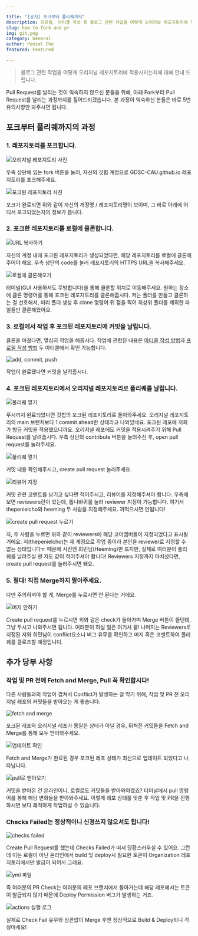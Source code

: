 ```yaml
---

title: "[공지] 포크부터 풀리퀘까지"
description: 프로필, 아티클 작성 등 블로그 관련 작업을 어떻게 오리지널 레포지토리에 적용시키는지에 대해 안내 드립니다.
slug: how-to-fork-and-pr
img: git.png
category: General
author: Peniel Cho
featured: Featured

---
```


> 블로그 관련 작업을 어떻게 오리지널 레포지토리에 적용시키는지에 대해 안내 드립니다.

Pull Request를 날리는 것이 익숙하지 않으신 분들을 위해, 아래 Fork부터 Pull Request를 날리는 과정까지를 짚어드리겠습니다. 본 과정이 익숙하신 분들은 바로 5번 유의사항만 봐주시면 됩니다.

## 포크부터 풀리퀘까지의 과정

### 1. 레포지토리를 포크합니다.

![오리지널 레포지토리 사진](how-to-fork-and-pr/01.png)

우측 상단에 있는 fork 버튼을 눌러, 자신의 깃헙 계정으로 GDSC-CAU.github.io 레포지토리를 포크해주세요.

![포크된 레포지토리 사진](how-to-fork-and-pr/01-1.png)

포크가 완료되면 위와 같이 자신의 계정명 / 레포지토리명이 보이며, 그 바로 아래에 어디서 포크되었는지의 정보가 뜹니다.

### 2. 포크한 레포지토리를 로컬에 클론합니다.

![URL 복사하기](how-to-fork-and-pr/02.png)

자신의 계정 내에 포크된 레포지토리가 생성되었다면, 해당 레포지토리를 로컬에 클론해주어야 해요. 우측 상단의 code를 눌러 레포지토리의 HTTPS URL을 복사해주세요.

![로컬에 클론해오기](how-to-fork-and-pr/03.png)

터미널(GUI 사용하셔도 무방합니다)을 통해 클론할 위치로 이동해주세요. 원하는 장소에 클론 명령어를 통해 포크된 레포지토리를 클론해줍시다. 저는 폴더를 만들고 클론하는 걸 선호해서, 미리 폴더 생성 후 clone 명령어 뒤 점을 찍어 최상위 폴더를 제외한 파일들만 클론해왔어요.

### 3. 로컬에서 작업 후 포크된 레포지토리에 커밋을 날립니다.

클론을 마쳤다면, 열심히 작업을 해줍시다. 작업에 관련된 내용은 [아티클 작성 방법](https://gdsc-cau.github.io/how-to-write-article)과 [프로필 작성 방법](https://gdsc-cau.github.io/how-to-set-up-my-profile) 두 아티클에서 확인 가능합니다. 

![add, commit, push](how-to-fork-and-pr/04.png)

작업이 완료됐다면 커밋을 날려줍시다.

### 4. 포크된 레포지토리에서 오리지널 레포지토리로 풀리퀘를 날립니다.

![풀리퀘 열기](how-to-fork-and-pr/05.png)

푸시까지 완료되었다면 깃헙의 포크된 레포지토리로 돌아와주세요. 오리지널 레포지토리의 main 브랜치보다 1 commit ahead한 상태라고 나와있네요. 포크된 레포에 저희가 방금 커밋을 적용했으니까요. 오리지널 레포에도 커밋을 적용시켜주기 위해 Pull Request를 날려줍시다. 우측 상단의 contribute 버튼을 눌러주신 후, open pull request를 눌러주세요.

![풀리퀘 열기](how-to-fork-and-pr/06.png)

커밋 내용 확인해주시고, create pull request 눌러주세요.

![리뷰어 지정](how-to-fork-and-pr/07.png)

커밋 관련 코멘트를 남기고 싶다면 적어주시고, 리뷰어를 지정해주셔야 합니다. 우측에 보면 reviewers란이 있는데, 톱니바퀴를 눌러 reviewer 지정이 가능합니다. 여기서 thepenielcho와 heeming 두 사람을 지정해주세요. 까먹으시면 안됩니다!

![create pull request 누르기](how-to-fork-and-pr/08.png)

자, 두 사람을 누르면 위와 같이 reviewers에 해당 코어멤버들이 지정되었다고 표시될 거에요. 저(thepenielcho)는 제 계정으로 작업 중이라 본인을 reviewer로 지정할 수 없는 상태입니다ㅠ 때문에 사진엔 희민님(Heeming)만 뜨지만, 실제로 여러분이 풀리퀘를 날려주실 땐 저도 같이 적어주셔야 합니다! Reviewers 지정까지 마치셨다면, create pull request를 눌러주시면 돼요.

### 5. 절대! 직접 Merge하지 말아주세요.

다만 주의하셔야 할 게, Merge를 누르시면 안 된다는 거에요.

![머지 안하기](how-to-fork-and-pr/09.png)

Create pull request를 누르시면 위와 같은 check가 돌아가며 Merge 버튼이 뜰텐데, 그냥 두시고 나와주시면 됩니다. 여러분이 하실 일은 여기서 끝! 나머지는 Reviewers로 지정된 저와 희민님이 conflict요소나 버그 유무를 확인하고 머지 혹은 코멘트하여 풀리퀘를 클로즈할 예정입니다.

## 추가 당부 사항

### 작업 및 PR 전에 Fetch and Merge, Pull 꼭 확인합시다!

다른 사람들과의 작업이 겹쳐서 Conflict가 발생하는 걸 막기 위해, 작업 및 PR 전 오리지널 레포의 커밋들을 받아오는 게 좋습니다.

![fetch and merge](how-to-fork-and-pr/10.png)

포크된 레포와 오리지널 레포가 동일한 상태가 아닐 경우, 뒤쳐진 커밋들을 Fetch and Merge를 통해 모두 받아와주세요.

![업데이트 확인](how-to-fork-and-pr/11.png)

Fetch and Merge가 완료된 경우 포크된 레포 상태가 최신으로 업데이트 되었다고 나타납니다.

![pull로 받아오기](how-to-fork-and-pr/12.png)

커밋을 받아온 건 온라인이니, 로컬로도 커밋들을 받아와야겠죠? 터미널에서 pull 명령어를 통해 해당 변화들을 받아와주세요. 이렇게 레포 상태를 맞춘 후 작업 및 PR을 진행하시면 보다 쾌적하게 작업하실 수 있습니다.

### Checks Failed는 정상적이니 신경쓰지 않으셔도 됩니다!

![checks failed](how-to-fork-and-pr/13.png)

Create Pull Request를 했는데 Checks Failed가 떠서 당황스러우실 수 있어요. 그런데 이는 로컬이 아닌 온라인에서 build 및 deploy시 필요한 토큰이 Organization 레포지토리에서만 발급이 되어서 그래요.

![yml 파일](how-to-fork-and-pr/14.png)

즉 여러분의 PR Check는 여러분의 레포 브랜치에서 돌아가는데 해당 레포에서는 토큰이 발급되지 않기 때문에 Deploy Permission 버그가 발생하는 거죠.

![actions 실행 로그](how-to-fork-and-pr/15.png)

실제로 Check Fail 유무와 상관없이 Merge 후엔 정상적으로 Build & Deploy되니 걱정마세요!